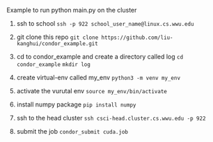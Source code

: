 Example to run python main.py on the cluster 

1. ssh to school
`ssh -p 922 school_user_name@linux.cs.wwu.edu`

2. git clone this repo 
`git clone https://github.com/liu-kanghui/condor_example.git`

3. cd to condor_example and create a directory called log
`cd condor_example`
`mkdir log`

4. create virtual-env called my_env 
 `python3 -m venv my_env`

5. activate the vurutal env
`source my_env/bin/activate`

6. install numpy package 
`pip install numpy`

7. ssh to the head cluster 
 `ssh csci-head.cluster.cs.wwu.edu -p 922`

8. submit the job
`condor_submit cuda.job`
